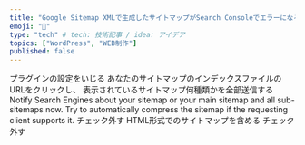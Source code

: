 ```yaml
---
title: "Google Sitemap XMLで生成したサイトマップがSearch Consoleでエラーになる"
emoji: "🍣"
type: "tech" # tech: 技術記事 / idea: アイデア
topics: ["WordPress", "WEB制作"]
published: false
---
```


プラグインの設定をいじる
あなたのサイトマップのインデックスファイルのURLをクリックし、
表示されているサイトマップ何種類かを全部送信する
Notify Search Engines about your sitemap or your main sitemap and all sub-sitemaps now.
Try to automatically compress the sitemap if the requesting client supports it.
チェック外す
HTML形式でのサイトマップを含める
チェック外す


